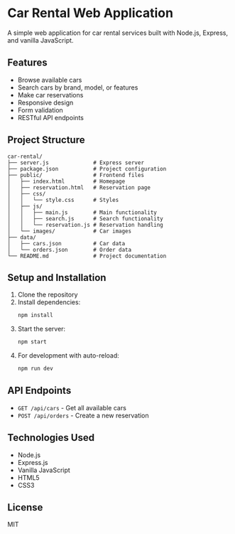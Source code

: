 # Car Rental Web Application

A simple web application for car rental services built with Node.js, Express, and vanilla JavaScript.

## Features

- Browse available cars
- Search cars by brand, model, or features
- Make car reservations
- Responsive design
- Form validation
- RESTful API endpoints

## Project Structure

```
car-rental/
├── server.js              # Express server
├── package.json           # Project configuration
├── public/                # Frontend files
│   ├── index.html         # Homepage
│   ├── reservation.html   # Reservation page
│   ├── css/
│   │   └── style.css      # Styles
│   ├── js/
│   │   ├── main.js        # Main functionality
│   │   ├── search.js      # Search functionality
│   │   └── reservation.js # Reservation handling
│   └── images/            # Car images
├── data/
│   ├── cars.json          # Car data
│   └── orders.json        # Order data
└── README.md              # Project documentation
```

## Setup and Installation

1. Clone the repository
2. Install dependencies:
   ```bash
   npm install
   ```
3. Start the server:
   ```bash
   npm start
   ```
4. For development with auto-reload:
   ```bash
   npm run dev
   ```

## API Endpoints

- `GET /api/cars` - Get all available cars
- `POST /api/orders` - Create a new reservation

## Technologies Used

- Node.js
- Express.js
- Vanilla JavaScript
- HTML5
- CSS3

## License

MIT 
